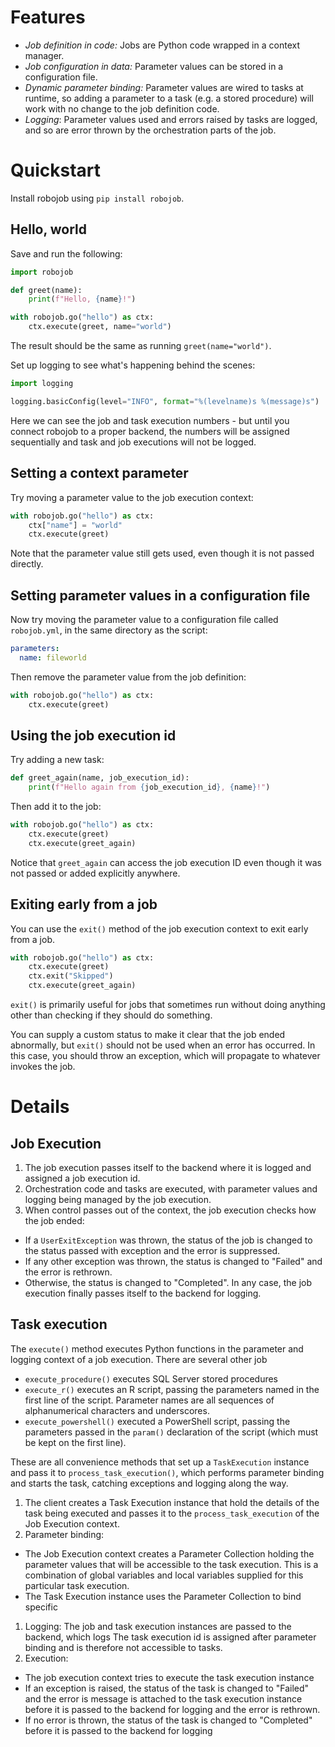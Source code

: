 

# Features

- *Job definition in code:* Jobs are Python code wrapped in a context manager.
- *Job configuration in data:* Parameter values can be stored in a configuration file.
- *Dynamic parameter binding:* Parameter values are wired to tasks at runtime, so adding a parameter to a task (e.g. a stored procedure) will work with no change to the job definition code.
- *Logging*: Parameter values used and errors raised by tasks are logged, and so are error thrown by the orchestration parts of the job.

# Quickstart

Install robojob using `pip install robojob`.

## Hello, world

Save and run the following:

~~~python
import robojob

def greet(name):
    print(f"Hello, {name}!")

with robojob.go("hello") as ctx:
    ctx.execute(greet, name="world")
~~~

The result should be the same as running `greet(name="world")`.

Set up logging to see what's happening behind the scenes:

~~~python
import logging

logging.basicConfig(level="INFO", format="%(levelname)s %(message)s")
~~~

Here we can see the job and task execution numbers - but until you connect robojob to a proper backend, the numbers will be assigned sequentially and task and job executions will not be logged.

## Setting a context parameter

Try moving a parameter value to the job execution context:

~~~python
with robojob.go("hello") as ctx:
    ctx["name"] = "world"
    ctx.execute(greet)
~~~

Note that the parameter value still gets used, even though it is not passed directly.

## Setting parameter values in a configuration file

Now try moving the parameter value to a configuration file called `robojob.yml`, in the same directory as the script:

~~~yaml
parameters:
  name: fileworld
~~~

Then remove the parameter value from the job definition:

~~~python
with robojob.go("hello") as ctx:
    ctx.execute(greet)
~~~

## Using the job execution id

Try adding a new task:

~~~python
def greet_again(name, job_execution_id):
    print(f"Hello again from {job_execution_id}, {name}!")
~~~

Then add it to the job:

~~~python
with robojob.go("hello") as ctx:
    ctx.execute(greet)
    ctx.execute(greet_again)
~~~

Notice that `greet_again` can access the job execution ID even though it was not passed or added explicitly anywhere.

## Exiting early from a job

You can use the `exit()` method of the job execution context to exit early from a job.

~~~python
with robojob.go("hello") as ctx:
    ctx.execute(greet)
    ctx.exit("Skipped")
    ctx.execute(greet_again)
~~~

`exit()` is primarily useful for jobs that sometimes run without doing anything other than checking if they should do something.

You can supply a custom status to make it clear that the job ended abnormally, but
`exit()` should not be used when an error has occurred. In this case, you should throw 
an exception, which will propagate to whatever invokes the job.

# Details

## Job Execution

1) The job execution passes itself to the backend where it is logged and assigned a job execution id.
1) Orchestration code and tasks are executed, with parameter values and logging being  managed by the job execution.
1) When control passes out of the context, the job execution checks how the job ended:
- If a `UserExitException` was thrown, the status of the job is changed to the status passed with exception and the error is suppressed.
- If any other exception was thrown, the status is changed to "Failed" and the error is rethrown.
- Otherwise, the status is changed to "Completed". In any case, the job execution finally passes itself to the backend for logging.

## Task execution

The `execute()` method executes Python functions in the parameter and logging context of a job execution. There are several other job 
- `execute_procedure()` executes SQL Server stored procedures
- `execute_r()` executes an R script, passing the parameters named in the first line of the script. Parameter names are all sequences of alphanumerical characters and underscores.
- `execute_powershell()` executed a PowerShell script, passing the parameters passed in the `param()` declaration of the script (which must be kept on the first line).

These are all convenience methods that set up a `TaskExecution` instance and pass it to `process_task_execution()`, which performs parameter binding and starts the task, catching exceptions and logging along the way. 

1) The client creates a Task Execution instance that hold the details of the task being executed and passes it to the `process_task_execution` of the Job Execution context.
1) Parameter binding:
  - The Job Execution context creates a Parameter Collection holding the parameter values that will be accessible to the task execution. This is a combination of global variables and local variables supplied for this particular task execution.
  - The Task Execution instance uses the Parameter Collection to bind specific 
1) Logging: The job and task execution instances are passed to the backend, which logs 
   The task execution id is assigned after parameter binding and is therefore not accessible to tasks.
1) Execution:
  - The job execution context tries to execute the task execution instance
  - If an exception is raised, the status of the task is changed to "Failed" and the error is message is attached to the task execution instance before it is passed to the backend for logging and the error is rethrown.
  - If no error is thrown, the status of the task is changed to "Completed" before it is passed to the backend for logging

